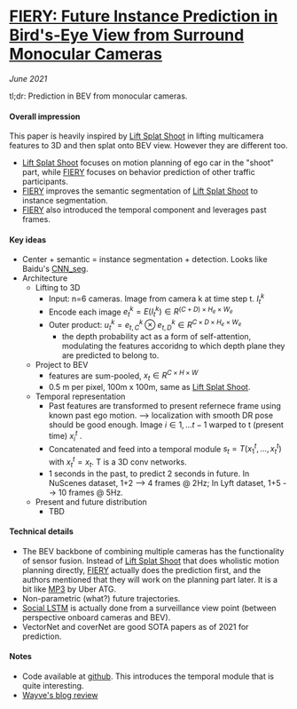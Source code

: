 # [FIERY: Future Instance Prediction in Bird's-Eye View from Surround Monocular Cameras](https://arxiv.org/abs/2104.10490)

_June 2021_

tl;dr: Prediction in BEV from monocular cameras. 

#### Overall impression
This paper is heavily inspired by [Lift Splat Shoot](lift_splat_shoot.md) in lifting multicamera features to 3D and then splat onto BEV view. However they are different too. 

- [Lift Splat Shoot](lift_splat_shoot.md) focuses on motion planning of ego car in the "shoot" part, while [FIERY](fiery.md) focuses on behavior prediction of other traffic participants.
- [FIERY](fiery.md) improves the semantic segmentation of [Lift Splat Shoot](lift_splat_shoot.md) to instance segmentation.
- [FIERY](fiery.md) also introduced the temporal component and leverages past frames.



#### Key ideas
- Center + semantic = instance segmentation + detection. Looks like Baidu's [CNN_seg](cnn_seg.md).
- Architecture
	- Lifting to 3D
		- Input: n=6 cameras. Image from camera k at time step t. $I_t^k$
		- Encode each image $e_t^k = E(I_t^k) \in R^{(C+D)\times H_e\times W_e}$
		- Outer product: $u_t^k = e_{t, C}^k \otimes e_{t, D}^k \in R^{C \times D \times H_e \times W_e}$
			- the depth probability act as a form of self-attention, modulating the features accoridng to which depth plane they are predicted to belong to.
	- Project to BEV
		- features are sum-pooled, $x_t \in R^{C\times H \times W}$
		- 0.5 m per pixel, 100m x 100m, same as [Lift Splat Shoot](lift_splat_shoot.md).
	- Temporal representation
		- Past features are transformed to present refernece frame using known past ego motion. --> localization with smooth DR pose should be good enough. Image $i \in {1, ... t-1}$ warped to t (present time) $x_i^t$ .
		- Concatenated and feed into a temporal module $s_t = T(x_1^t, ..., x_t^t)$ with $x_t^t = x_t$. T is a 3D conv networks.
		- 1 seconds in the past, to predict 2 seconds in future. In NuScenes dataset, 1+2 --> 4 frames @ 2Hz; In Lyft dataset, 1+5 --> 10 frames @ 5Hz.
	- Present and future distribution
		- TBD

#### Technical details
- The BEV backbone of combining multiple cameras has the functionality of sensor fusion. Instead of [Lift Splat Shoot](lift_splat_shoot.md) that does wholistic motion planning directly, [FIERY](fiery.md) actually does the prediction first, and the authors mentioned that they will work on the planning part later. It is a bit like [MP3](https://arxiv.org/abs/2101.06806) by Uber ATG.
- Non-parametric (what?) future trajectories.
- [Social LSTM](social_lstm.md) is actually done from a surveillance view point (between perspective onboard cameras and BEV).
- VectorNet and coverNet are good SOTA papers as of 2021 for prediction.

#### Notes
- Code available at [github](https://github.com/wayveai/fiery). This introduces the temporal module that is quite interesting. 
- [Wayve's blog review](https://wayve.ai/blog/fiery-future-instance-prediction-birds-eye-view/)